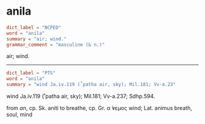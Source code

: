 # anila

``` toml
dict_label = "NCPED"
word = "anila"
summary = "air; wind."
grammar_comment = "masculine (& n.)"
```

air; wind.

--------------------

``` toml
dict_label = "PTS"
word = "anila"
summary = "wind Ja.iv.119 (˚patha air, sky); Mil.181; Vv-a.23"
```

wind Ja.iv.119 (˚patha air, sky); Mil.181; Vv\-a.237; Sdhp.594.

from *an*, cp. Sk. aniti to breathe, cp. Gr. α ̓́νεμος wind; Lat. animus breath, soul, mind


